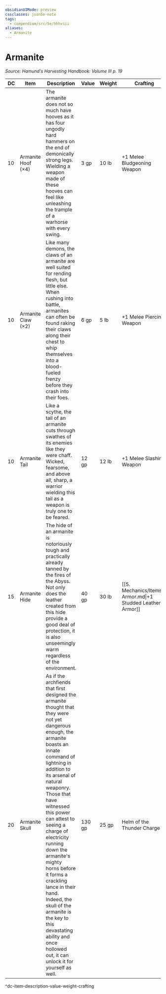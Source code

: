```yaml
---
obsidianUIMode: preview
cssclasses: json5e-note
tags:
  - compendium/src/5e/hhhviii
aliases:
  - Armanite
---
```

# Armanite
*Source: Hamund's Harvesting Handbook: Volume III p. 19* 

| DC | Item | Description | Value | Weight | Crafting |
|----|------|-------------|-------|--------|----------|
| 10 | Armanite Hoof (×4) | The armanite does not so much have hooves as it has four ungodly hard hammers on the end of demonically strong legs. Wielding a weapon made of these hooves can feel like unleashing the trample of a warhorse with every swing. | 3 gp | 10 lb | +1 Melee Bludgeoning Weapon |
| 10 | Armanite Claw (×2) | Like many demons, the claws of an armanite are well suited for rending flesh, but little else. When rushing into battle, armanites can often be found raking their claws along their chest to whip themselves into a blood-fueled frenzy before they crash into their foes. | 6 gp | 5 lb | +1 Melee Piercing Weapon |
| 10 | Armanite Tail | Like a scythe, the tail of an armanite cuts through swathes of its enemies like they were chaff. Wicked, fearsome, and above all, sharp, a warrior wielding this tail as a weapon is truly one to be feared. | 12 gp | 12 lb | +1 Melee Slashing Weapon |
| 15 | Armanite Hide | The hide of an armanite is notoriously tough and practically already tanned by the fires of the Abyss. Not only does the leather created from this hide provide a good deal of protection, it is also unseemingly warm regardless of the environment. | 40 gp | 30 lb | [[5. Mechanics/Items/1 Armor.md\|+1 Studded Leather Armor]] |
| 20 | Armanite Skull | As if the archfiends that first designed the armanite thought that they were not yet dangerous enough, the armanite boasts an innate command of lightning in addition to its arsenal of natural weaponry. Those that have witnessed this power can attest to seeing a charge of electricity running down the armanite's mighty horns before it forms a crackling lance in their hand. Indeed, the skull of the armanite is the key to this devastating ability and once hollowed out, it can unlock it for yourself as well. | 130 gp | 25 gp | Helm of the Thunder Charge |
^dc-item-description-value-weight-crafting
